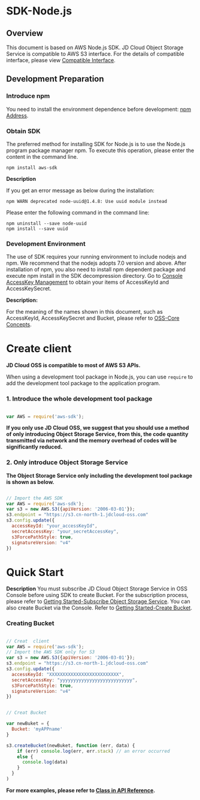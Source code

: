 # SDK-Node.js 

## Overview

This document is based on AWS Node.js SDK. JD Cloud Object Storage Service is compatible to AWS S3 interface. For the details of compatible interface, please view [Compatible Interface](https://docs.jdcloud.com/en/object-storage-service/compatibility-api-overview).

## Development Preparation

###  Introduce npm

You need to install the environment dependence before development: [npm Address](https://www.npmjs.com/package/cos-nodejs-sdk-v5).

### Obtain SDK

The preferred method for installing SDK for Node.js is to use the Node.js program package manager npm. To execute this operation, please enter the content in the command line.

```
npm install aws-sdk

```
**Description**

If you get an error message as below during the installation:

```
npm WARN deprecated node-uuid@1.4.8: Use uuid module instead
```
Please enter the following command in the command line:

```
npm uninstall --save node-uuid
npm install --save uuid
```

### Development Environment

The use of SDK requires your running environment to include nodejs and npm. We recommend that the nodejs adopts 7.0 version and above.
After installation of npm, you also need to install npm dependent package and execute npm install in the SDK decompression directory.
Go to [Console AccessKey Management](https://uc.jdcloud.com/account/accesskey) to obtain your items of AccessKeyId and AccessKeySecret.

**Description:**

For the meaning of the names shown in this document, such as AccessKeyId, AccessKeySecret and Bucket, please refer to [OSS-Core Concepts](https://docs.jdcloud.com/en/object-storage-service/core-concepts).

# Create client

**JD Cloud OSS is compatible to most of AWS S3 APIs.**

When using a development tool package in Node.js, you can use `require` to add the development tool package to the application program.

### 1. Introduce the whole development tool package


```JavaScript

var AWS = require('aws-sdk');

```

**If you only use JD Cloud OSS, we suggest that you should use a method of only introducing Object Storage Service, from this, the code quantity transmitted via network and the memory overhead of codes will be significantly reduced.**

### 2. Only introduce Object Storage Service

**The Object Storage Service only including the development tool package is shown as below.**

```JavaScript

// Import the AWS SDK
var AWS = require('aws-sdk');
var s3 = new AWS.S3({apiVersion: '2006-03-01'});
s3.endpoint = "https://s3.cn-north-1.jdcloud-oss.com"
s3.config.update({
  accessKeyId: "your_accessKeyId",
  secretAccessKey: "your_secretAccessKey",
  s3ForcePathStyle: true,
  signatureVersion: "v4"
})

```

# Quick Start
 **Description**
 You must subscribe JD Cloud Object Storage Service in OSS Console before using SDK to create Bucket. For the subscription process, please refer to [Getting Started-Subscribe Object Storage Service](https://docs.jdcloud.com/en/object-storage-service/sign-up-service-1).
 You can also create Bucket via the Console. Refer to [Getting Started-Create Bucket](https://docs.jdcloud.com/en/object-storage-service/create-bucket-1).

### Creating Bucket

```JavaScript

// Creat  client
var AWS = require('aws-sdk');
// Import the AWS SDK only for S3
var s3 = new AWS.S3({apiVersion: '2006-03-01'});
s3.endpoint = "https://s3.cn-north-1.jdcloud-oss.com"
s3.config.update({
  accessKeyId: "XXXXXXXXXXXXXXXXXXXXXXXXXX",
  secretAccessKey: "yyyyyyyyyyyyyyyyyyyyyyyyyyy",
  s3ForcePathStyle: true,
  signatureVersion: "v4"
})


// Creat Bucket

var newBuket = {
  Bucket: 'myAPPname'
}

s3.createBucket(newBuket, function (err, data) {
    if (err) console.log(err, err.stack) // an error occurred
    else {
      console.log(data)
    }
  }
)

```


**For more examples, please refer to [Class in API Reference](https://docs.aws.amazon.com/AWSJavaScriptSDK/latest/AWS/S3.html ).**
